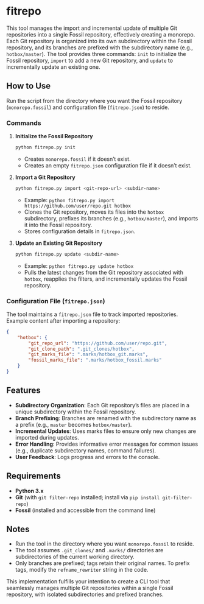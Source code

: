 # fitrepo

This tool manages the import and incremental update of multiple Git repositories into a single Fossil repository, effectively creating a monorepo. Each Git repository is organized into its own subdirectory within the Fossil repository, and its branches are prefixed with the subdirectory name (e.g., `hotbox/master`). The tool provides three commands: `init` to initialize the Fossil repository, `import` to add a new Git repository, and `update` to incrementally update an existing one.

## How to Use

Run the script from the directory where you want the Fossil repository (`monorepo.fossil`) and configuration file (`fitrepo.json`) to reside.

### Commands

1. **Initialize the Fossil Repository**
   ```bash
   python fitrepo.py init
   ```
   - Creates `monorepo.fossil` if it doesn’t exist.
   - Creates an empty `fitrepo.json` configuration file if it doesn’t exist.

2. **Import a Git Repository**
   ```bash
   python fitrepo.py import <git-repo-url> <subdir-name>
   ```
   - Example: `python fitrepo.py import https://github.com/user/repo.git hotbox`
   - Clones the Git repository, moves its files into the `hotbox` subdirectory, prefixes its branches (e.g., `hotbox/master`), and imports it into the Fossil repository.
   - Stores configuration details in `fitrepo.json`.

3. **Update an Existing Git Repository**
   ```bash
   python fitrepo.py update <subdir-name>
   ```
   - Example: `python fitrepo.py update hotbox`
   - Pulls the latest changes from the Git repository associated with `hotbox`, reapplies the filters, and incrementally updates the Fossil repository.

### Configuration File (`fitrepo.json`)

The tool maintains a `fitrepo.json` file to track imported repositories. Example content after importing a repository:

```json
{
    "hotbox": {
        "git_repo_url": "https://github.com/user/repo.git",
        "git_clone_path": ".git_clones/hotbox",
        "git_marks_file": ".marks/hotbox_git.marks",
        "fossil_marks_file": ".marks/hotbox_fossil.marks"
    }
}
```

## Features

- **Subdirectory Organization**: Each Git repository’s files are placed in a unique subdirectory within the Fossil repository.
- **Branch Prefixing**: Branches are renamed with the subdirectory name as a prefix (e.g., `master` becomes `hotbox/master`).
- **Incremental Updates**: Uses marks files to ensure only new changes are imported during updates.
- **Error Handling**: Provides informative error messages for common issues (e.g., duplicate subdirectory names, command failures).
- **User Feedback**: Logs progress and errors to the console.

## Requirements

- **Python 3.x**
- **Git** (with `git filter-repo` installed; install via `pip install git-filter-repo`)
- **Fossil** (installed and accessible from the command line)

## Notes

- Run the tool in the directory where you want `monorepo.fossil` to reside.
- The tool assumes `.git_clones/` and `.marks/` directories are subdirectories of the current working directory.
- Only branches are prefixed; tags retain their original names. To prefix tags, modify the `refname_rewriter` string in the code.

This implementation fulfills your intention to create a CLI tool that seamlessly manages multiple Git repositories within a single Fossil repository, with isolated subdirectories and prefixed branches.
